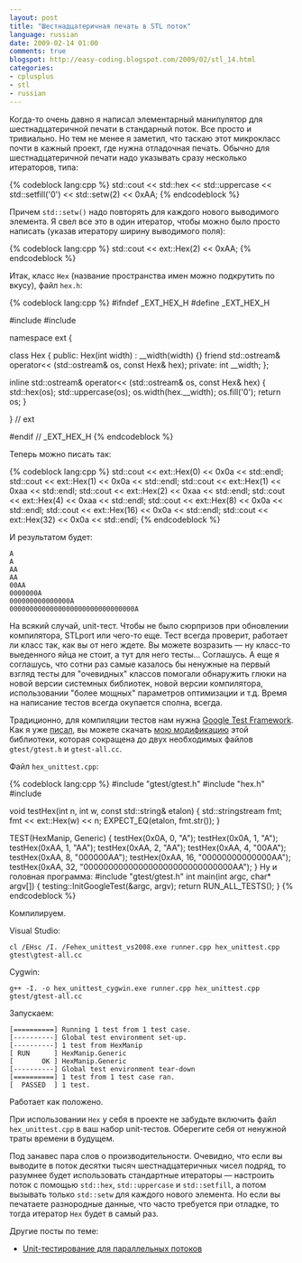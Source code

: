 ```yaml
---
layout: post
title: "Шестнадцатеричная печать в STL поток"
language: russian
date: 2009-02-14 01:00
comments: true
blogspot: http://easy-coding.blogspot.com/2009/02/stl_14.html
categories:
- cplusplus
- stl
- russian
---
```

Когда-то очень давно я написал элементарный манипулятор для шестнадцатеричной печати в стандарный поток. Все просто и тривиально. Но тем не менее я заметил, что таскаю этот микрокласс почти в кажный проект, где нужна отладочная печать. Обычно для шестнадцатеричной печати надо указывать сразу несколько итераторов, типа:

{% codeblock lang:cpp %}
std::cout << std::hex << std::uppercase << std::setfill('0') << std::setw(2) << 0xAA;
{% endcodeblock %}

Причем `std::setw()` надо повторять для каждого нового выводимого элемента. Я свел все это в один итератор, чтобы можно было просто написать (указав итератору ширину выводимого поля):

{% codeblock lang:cpp %}
std::cout << ext::Hex(2) << 0xAA;
{% endcodeblock %}

Итак, класс `Hex` (название пространства имен можно подкрутить по вкусу), файл `hex.h`:

{% codeblock lang:cpp %}
#ifndef _EXT_HEX_H
#define _EXT_HEX_H

#include <iostream>
#include <iomanip>

namespace ext {

class Hex {
public:
  Hex(int width) : __width(width) {}
  friend std::ostream& operator<< (std::ostream& os, const Hex& hex);
private:
  int __width;
};

inline std::ostream& operator<< (std::ostream& os, const Hex& hex) {
  std::hex(os);
  std::uppercase(os);
  os.width(hex.__width);
  os.fill('0');
  return os;
}

} // ext

#endif // _EXT_HEX_H
{% endcodeblock %}

Теперь можно писать так:

{% codeblock lang:cpp %}
std::cout << ext::Hex(0)  << 0x0a << std::endl;
std::cout << ext::Hex(1)  << 0x0a << std::endl;
std::cout << ext::Hex(1)  << 0xaa << std::endl;
std::cout << ext::Hex(2)  << 0xaa << std::endl;
std::cout << ext::Hex(4)  << 0xaa << std::endl;
std::cout << ext::Hex(8)  << 0x0a << std::endl;
std::cout << ext::Hex(16) << 0x0a << std::endl;
std::cout << ext::Hex(32) << 0x0a << std::endl;
{% endcodeblock %}

И результатом будет:

    A
    A
    AA
    AA
    00AA
    0000000A
    000000000000000A
    0000000000000000000000000000000A

На всякий случай, unit-тест. Чтобы не было сюрпризов при обновлении компилятора, STLport или чего-то еще. Тест всегда проверит, работает ли класс так, как вы от него ждете. Вы можете возразить — ну класс-то выеденного яйца не стоит, а тут для него тесты... Соглашусь. А еще я соглашусь, что сотни раз самые казалось бы ненужные на первый взгляд тесты для "очевидных" классов помогали обнаружить глюки на новой версии системных библиотек, новой версии компилятора, использовании "более мощных" параметров оптимизации и т.д. Время на написание тестов всегда окупается сполна, всегда. 

Традиционно, для компиляции тестов нам нужна [Google Test Framework][]. Как я уже [писал][Unit-тестирование для параллельных потоков], вы можете скачать [мою модификацию][GoogleTest 1.2.1]  этой библиотеки, которая сокращена до двух необходимых файлов `gtest/gtest.h` и `gtest-all.cc`.

[Google Test Framework]: http://code.google.com/p/googletest/
[GoogleTest 1.2.1]: /downloads/gtest-amalgamation-1.2.1.zip

Файл `hex_unittest.cpp`:

{% codeblock lang:cpp %}
#include "gtest/gtest.h"
#include "hex.h"
#include <sstream>

void testHex(int n, int w, const std::string& etalon) {
  std::stringstream fmt;
  fmt << ext::Hex(w) << n;
  EXPECT_EQ(etalon, fmt.str());
}

TEST(HexManip, Generic) {
  testHex(0x0A, 0, "A");
  testHex(0x0A, 1, "A");
  testHex(0xAA, 1, "AA");
  testHex(0xAA, 2, "AA");
  testHex(0xAA, 4, "00AA");
  testHex(0xAA, 8, "000000AA");
  testHex(0xAA, 16, "00000000000000AA");
  testHex(0xAA, 32, "000000000000000000000000000000AA");
}
Ну и головная программа:
#include "gtest/gtest.h"
int main(int argc, char* argv[]) {
  testing::InitGoogleTest(&argc, argv);
  return RUN_ALL_TESTS();
}
{% endcodeblock %}

Компилируем.

Visual Studio:

    cl /EHsc /I. /Fehex_unittest_vs2008.exe runner.cpp hex_unittest.cpp gtest\gtest-all.cc

Cygwin:

    g++ -I. -o hex_unittest_cygwin.exe runner.cpp hex_unittest.cpp gtest/gtest-all.cc

Запускаем:

    [==========] Running 1 test from 1 test case.
    [----------] Global test environment set-up.
    [----------] 1 test from HexManip
    [ RUN      ] HexManip.Generic
    [       OK ] HexManip.Generic
    [----------] Global test environment tear-down
    [==========] 1 test from 1 test case ran.
    [  PASSED  ] 1 test.

Работает как положено.

При использовании `Hex` у себя в проекте не забудьте включить файл `hex_unittest.cpp` в ваш набор unit-тестов. Оберегите себя от ненужной траты времени в будущем.

Под занавес пара слов о производительности. Очевидно, что если вы выводите в поток десятки тысяч шестнадцатеричных чисел подряд, то разумнее будет использовать стандартные итераторы — настроить поток с помощью `std::hex`, `std::uppercase` и `std::setfill`, а потом вызывать только `std::setw` для каждого нового элемента. Но если вы печатаете разнородные данные, что часто требуется при отладке, то тогда итератор `Hex` будет в самый раз.

Другие посты по теме:

* [Unit-тестирование для параллельных потоков][]

[Unit-тестирование для параллельных потоков]: /blog/russian/2009/01/28/unit-testing-concurrent-threads/

